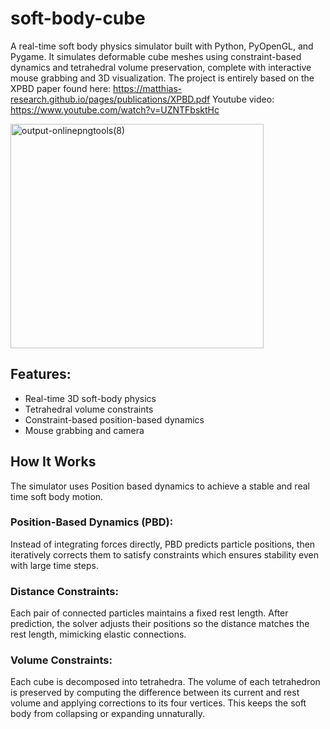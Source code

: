 # soft-body-cube
A real-time soft body physics simulator built with Python, PyOpenGL, and Pygame.
It simulates deformable cube meshes using constraint-based dynamics and tetrahedral volume preservation, complete with interactive mouse grabbing and 3D visualization.
The project is entirely based on the XPBD paper found here: https://matthias-research.github.io/pages/publications/XPBD.pdf
Youtube video: https://www.youtube.com/watch?v=UZNTFbsktHc

<img width="405" height="359" alt="output-onlinepngtools(8)" src="https://github.com/user-attachments/assets/2b1708dc-2428-4e5e-bd91-2989bc8a44f9" />

## Features:
* Real-time 3D soft-body physics
* Tetrahedral volume constraints
* Constraint-based position-based dynamics
* Mouse grabbing and camera



## How It Works
The simulator uses Position based dynamics to achieve a stable and real time soft body motion.

### Position-Based Dynamics (PBD):
Instead of integrating forces directly, PBD predicts particle positions, then iteratively corrects them to satisfy constraints which ensures stability even with large time steps.

### Distance Constraints:
Each pair of connected particles maintains a fixed rest length. After prediction, the solver adjusts their positions so the distance matches the rest length, mimicking elastic connections.

### Volume Constraints:
Each cube is decomposed into tetrahedra. The volume of each tetrahedron is preserved by computing the difference between its current and rest volume and applying corrections to its four vertices. This keeps the soft body from collapsing or expanding unnaturally.
